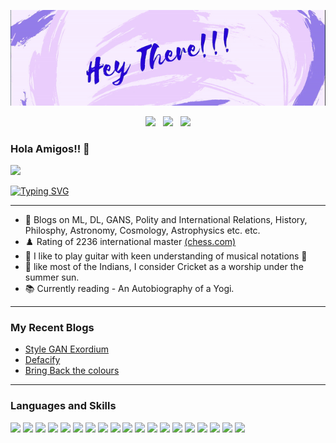 <p align='center'>
<img src="https://github.com/abhishek-parashar/abhishek-parashar/blob/master/icon/profile.gif?raw=true">
</p>
<p align='center'>
<a href="https://abhishek-parashar.github.io/"><img height="40" src="https://image.flaticon.com/icons/png/512/2301/2301281.png"></a>&nbsp;&nbsp;
<a href="https://twitter.com/_abhiparashar"><img height="40" src="https://image.flaticon.com/icons/png/512/1409/1409937.png"></a>&nbsp;&nbsp;
<a href="https://www.linkedin.com/in/abhishek-parashar-3a9218150/"><img height="40" src="https://image.flaticon.com/icons/png/512/1409/1409945.png"></a>
</p>

### Hola Amigos!! 👋

![](https://komarev.com/ghpvc/?username=abhishek-parashar)


[![Typing SVG](https://readme-typing-svg.herokuapp.com/?lines=Software+Development;Data+Science+Research)](https://git.io/typing-svg)

---
- 💭 Blogs on ML, DL, GANS, Polity and International Relations, History, Philosphy, Astronomy, Cosmology, Astrophysics etc. etc.
- ♟️ Rating of 2236 international master [(chess.com)](https://www.chess.com/home)
- 🎸 I like to play guitar with keen understanding of musical notations 🎼
- 🏏 like most of the Indians, I consider Cricket as a worship under the summer sun.
- 📚 Currently reading - An Autobiography of a Yogi.
---
### My Recent Blogs 
- [Style GAN Exordium](https://abhishekparashar.me/mkcommon.html)
- [Defacify](https://abhishekparashar.me/age.html)
- [Bring Back the colours](https://abhishekparashar.me/deoldify.html)
---
### Languages and Skills
<p>
<img height="40" src="https://cdn.jsdelivr.net/gh/devicons/devicon/icons/python/python-original.svg" />
<img height="40" src="https://cdn.jsdelivr.net/gh/devicons/devicon/icons/go/go-original.svg" />
<img height="40" src="https://cdn.jsdelivr.net/gh/devicons/devicon/icons/javascript/javascript-original.svg" />
<img height="40" src="https://cdn.jsdelivr.net/gh/devicons/devicon/icons/julia/julia-original.svg" />
<img height="40" src="https://cdn.jsdelivr.net/gh/devicons/devicon/icons/tensorflow/tensorflow-original.svg" />
<img height="40" src="https://cdn.jsdelivr.net/gh/devicons/devicon/icons/django/django-original.svg" />
<img height="40" src="https://cdn.jsdelivr.net/gh/devicons/devicon/icons/flask/flask-original.svg" />
<img height="40" src="https://cdn.jsdelivr.net/gh/devicons/devicon/icons/html5/html5-original.svg" />
<img height="40" src="https://cdn.jsdelivr.net/gh/devicons/devicon/icons/css3/css3-original.svg" />
<img height="40" src="https://cdn.jsdelivr.net/gh/devicons/devicon/icons/react/react-original.svg" />
<img height="40" src="https://cdn.jsdelivr.net/gh/devicons/devicon/icons/vuejs/vuejs-original.svg" />
<img height="40" src="https://cdn.jsdelivr.net/gh/devicons/devicon/icons/php/php-original.svg" />
<img height="40" src="https://cdn.jsdelivr.net/gh/devicons/devicon/icons/mysql/mysql-original.svg" />
<img height="40" src="https://cdn.jsdelivr.net/gh/devicons/devicon/icons/mongodb/mongodb-original.svg" />
<img height="40" src="https://cdn.jsdelivr.net/gh/devicons/devicon/icons/matlab/matlab-original.svg" />
<img height="40" src="https://cdn.jsdelivr.net/gh/devicons/devicon/icons/unity/unity-original.svg" />
<img height="40" src="https://cdn.jsdelivr.net/gh/devicons/devicon/icons/c/c-original.svg" />
<img height="40" src="https://cdn.jsdelivr.net/gh/devicons/devicon/icons/cplusplus/cplusplus-original.svg" />
<img height="40" src="https://cdn.jsdelivr.net/gh/devicons/devicon/icons/arduino/arduino-original.svg" />
</p>


<!-- [![Abhishek's github stats](https://github-readme-stats.vercel.app/api?username=abhishek-parashar&count_private=true&show_icons=true)](https://github.com/abhishek-parashar/github-readme-stats) -->
<!-- [![GitHub Streak](https://github-readme-streak-stats.herokuapp.com/?user=abhishek-parashar)](https://github.com/abhishek-parashar/github-readme-streak-stats) -->
<!-- ![](https://github-profile-trophy.vercel.app/?username=abhishek-parashar) -->
